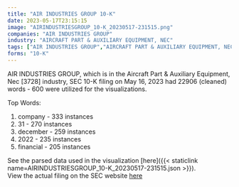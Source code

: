 ```yaml
---
title: "AIR INDUSTRIES GROUP 10-K"
date: 2023-05-17T23:15:15
image: "AIRINDUSTRIESGROUP_10-K_20230517-231515.png"
companies: "AIR INDUSTRIES GROUP"
industry: "AIRCRAFT PART & AUXILIARY EQUIPMENT, NEC"
tags: ["AIR INDUSTRIES GROUP","AIRCRAFT PART & AUXILIARY EQUIPMENT, NEC","05-16-2023","10-K"]
forms: "10-K"
---
```

AIR INDUSTRIES GROUP, which is in the Aircraft Part & Auxiliary Equipment, Nec [3728] industry, SEC 10-K filing on May 16, 2023 had 22906 (cleaned) words - 600 were utilized for the visualizations.

Top Words:
1. company - 333 instances
2. 31 - 270 instances
3. december - 259 instances
4. 2022 - 235 instances
5. financial - 205 instances


See the parsed data used in the visualization [here]({{< staticlink name=AIRINDUSTRIESGROUP_10-K_20230517-231515.json >}}).  
View the actual filing on the SEC website [here](https://www.sec.gov/Archives/edgar/data/1009891/0001213900-23-040540.txt)